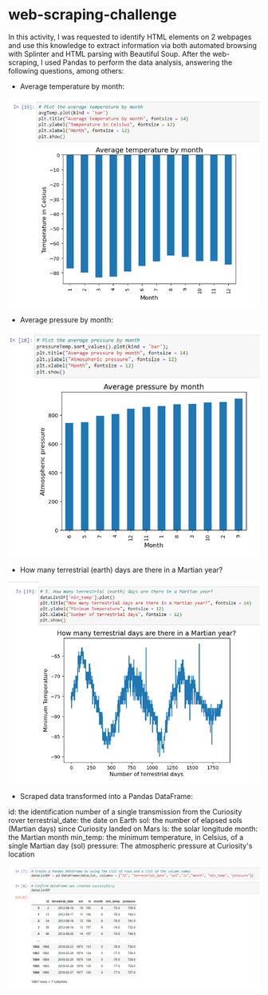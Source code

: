 # web-scraping-challenge

In this activity, I was requested to identify HTML elements on 2 webpages and use this knowledge to extract information via both automated browsing with Splinter and HTML parsing with Beautiful Soup. 
After the web-scraping, I used Pandas to perform the data analysis, answering the following questions, among others:

* Average temperature by month:

![Average temperature](https://github.com/cami5326/scraping-challenge/blob/main/Mars%20Info/pictures/avg%20temperature%20by%20month.PNG)

* Average pressure by month:

![Average pressure](https://github.com/cami5326/scraping-challenge/blob/main/Mars%20Info/pictures/avg%20pressure%20by%20month.PNG)

* How many terrestrial (earth) days are there in a Martian year?

![terrestrial days](https://github.com/cami5326/scraping-challenge/blob/main/Mars%20Info/pictures/earth%20days.PNG)

* Scraped data transformed into a Pandas DataFrame:

id: the identification number of a single transmission from the Curiosity rover
terrestrial_date: the date on Earth
sol: the number of elapsed sols (Martian days) since Curiosity landed on Mars
ls: the solar longitude
month: the Martian month
min_temp: the minimum temperature, in Celsius, of a single Martian day (sol)
pressure: The atmospheric pressure at Curiosity's location

![Pandas DataFrame](https://github.com/cami5326/scraping-challenge/blob/main/Mars%20Info/pictures/pandas.PNG)



